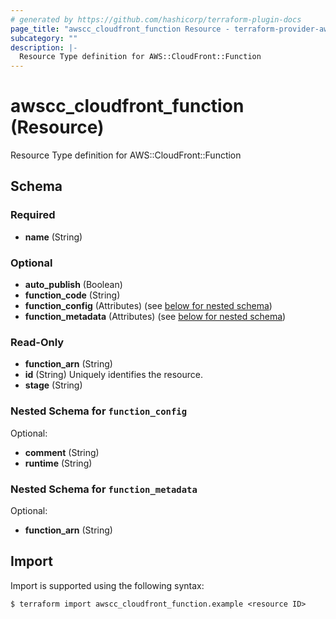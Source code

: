 ```yaml
---
# generated by https://github.com/hashicorp/terraform-plugin-docs
page_title: "awscc_cloudfront_function Resource - terraform-provider-awscc"
subcategory: ""
description: |-
  Resource Type definition for AWS::CloudFront::Function
---
```


# awscc_cloudfront_function (Resource)

Resource Type definition for AWS::CloudFront::Function



<!-- schema generated by tfplugindocs -->
## Schema

### Required

- **name** (String)

### Optional

- **auto_publish** (Boolean)
- **function_code** (String)
- **function_config** (Attributes) (see [below for nested schema](#nestedatt--function_config))
- **function_metadata** (Attributes) (see [below for nested schema](#nestedatt--function_metadata))

### Read-Only

- **function_arn** (String)
- **id** (String) Uniquely identifies the resource.
- **stage** (String)

<a id="nestedatt--function_config"></a>
### Nested Schema for `function_config`

Optional:

- **comment** (String)
- **runtime** (String)


<a id="nestedatt--function_metadata"></a>
### Nested Schema for `function_metadata`

Optional:

- **function_arn** (String)

## Import

Import is supported using the following syntax:

```shell
$ terraform import awscc_cloudfront_function.example <resource ID>
```
